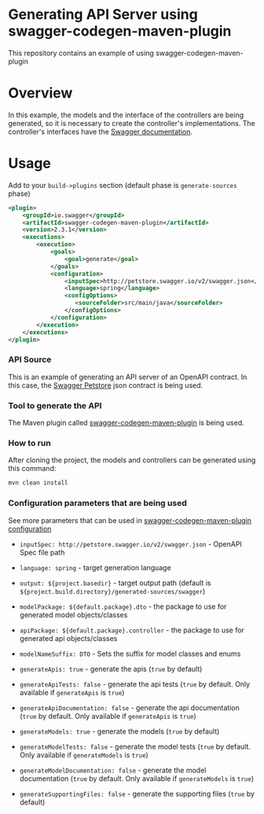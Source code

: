 # Generating API Server using swagger-codegen-maven-plugin

This repository contains an example of using swagger-codegen-maven-plugin

Overview
============================
In this example, the models and the interface of the controllers are being generated, so it is necessary to create the controller's implementations.
The controller's interfaces have the [Swagger documentation](https://swagger.io/docs).

Usage
============================

Add to your `build->plugins` section (default phase is `generate-sources` phase)
```xml
<plugin>
    <groupId>io.swagger</groupId>
    <artifactId>swagger-codegen-maven-plugin</artifactId>
    <version>2.3.1</version>
    <executions>
        <execution>
            <goals>
                <goal>generate</goal>
            </goals>
            <configuration>
                <inputSpec>http://petstore.swagger.io/v2/swagger.json</inputSpec>
                <language>spring</language>
                <configOptions>
                   <sourceFolder>src/main/java</sourceFolder>
                </configOptions>
            </configuration>
        </execution>
    </executions>
</plugin>
```

### API Source
This is an example of generating an API server of an OpenAPI contract.
In this case, the [Swagger Petstore](http://petstore.swagger.io/v2/swagger.json) json contract is being used.

### Tool to generate the API
The Maven plugin called [swagger-codegen-maven-plugin](https://github.com/swagger-api/swagger-codegen/tree/master/modules/swagger-codegen-maven-plugin) is being used.


### How to run
After cloning the project, the models and controllers can be generated using this command:
```sh
mvn clean install
```

### Configuration parameters that are being used
See more parameters that can be used in [swagger-codegen-maven-plugin configuration](https://github.com/swagger-api/swagger-codegen/tree/master/modules/swagger-codegen-maven-plugin#general-configuration-parameters)

- `inputSpec: http://petstore.swagger.io/v2/swagger.json` - OpenAPI Spec file path
- `language: spring` - target generation language
- `output: ${project.basedir}` - target output path (default is `${project.build.directory}/generated-sources/swagger`)
- `modelPackage: ${default.package}.dto` - the package to use for generated model objects/classes
- `apiPackage: ${default.package}.controller` - the package to use for generated api objects/classes
- `modelNameSuffix: DTO` - Sets the suffix for model classes and enums

- `generateApis: true` - generate the apis (`true` by default)
- `generateApiTests: false` - generate the api tests (`true` by default. Only available if `generateApis` is `true`)
- `generateApiDocumentation: false` - generate the api documentation (`true` by default. Only available if `generateApis` is `true`)
- `generateModels: true` - generate the models (`true` by default)
- `generateModelTests: false` - generate the model tests (`true` by default. Only available if `generateModels` is `true`)
- `generateModelDocumentation: false` - generate the model documentation (`true` by default. Only available if `generateModels` is `true`)
- `generateSupportingFiles: false` - generate the supporting files (`true` by default)


